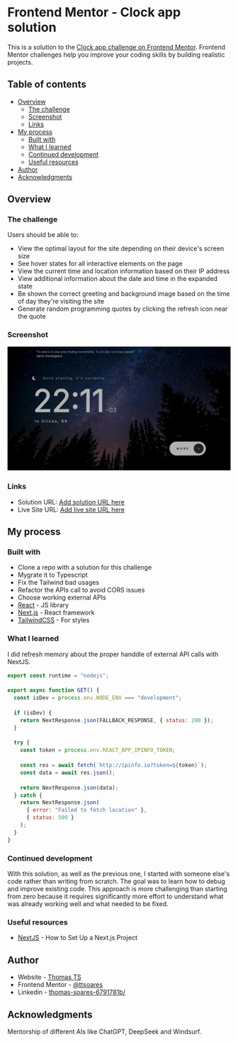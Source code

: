 # Frontend Mentor - Clock app solution

This is a solution to the [Clock app challenge on Frontend Mentor](https://www.frontendmentor.io/challenges/clock-app-LMFaxFwrM). Frontend Mentor challenges help you improve your coding skills by building realistic projects.

## Table of contents

- [Overview](#overview)
  - [The challenge](#the-challenge)
  - [Screenshot](#screenshot)
  - [Links](#links)
- [My process](#my-process)
  - [Built with](#built-with)
  - [What I learned](#what-i-learned)
  - [Continued development](#continued-development)
  - [Useful resources](#useful-resources)
- [Author](#author)
- [Acknowledgments](#acknowledgments)

## Overview

### The challenge

Users should be able to:

- View the optimal layout for the site depending on their device's screen size
- See hover states for all interactive elements on the page
- View the current time and location information based on their IP address
- View additional information about the date and time in the expanded state
- Be shown the correct greeting and background image based on the time of day they're visiting the site
- Generate random programming quotes by clicking the refresh icon near the quote

### Screenshot

![](./screenshot.jpg)

### Links

- Solution URL: [Add solution URL here](https://github.com/ttsoares/webclock)
- Live Site URL: [Add live site URL here](https://webclock-amber.vercel.app/)

## My process

### Built with

- Clone a repo with a solution for this challenge
- Mygrate it to Typescript
- Fix the Tailwind bad usages
- Refactor the APIs call to avoid CORS issues
- Choose working external APIs
- [React](https://reactjs.org/) - JS library
- [Next.js](https://nextjs.org/) - React framework
- [TailwindCSS](https://tailwindcss.com/) - For styles

### What I learned

I did refresh memory about the proper handdle of external API calls with NextJS.

```js
export const runtime = "nodejs";

export async function GET() {
  const isDev = process.env.NODE_ENV === "development";

  if (isDev) {
    return NextResponse.json(FALLBACK_RESPONSE, { status: 200 });
  }

  try {
    const token = process.env.REACT_APP_IPINFO_TOKEN;

    const res = await fetch(`http://ipinfo.io?token=${token}`);
    const data = await res.json();

    return NextResponse.json(data);
  } catch {
    return NextResponse.json(
      { error: "Failed to fetch location" },
      { status: 500 }
    );
  }
}
```

### Continued development

With this solution, as well as the previous one, I started with someone else's code rather than writing from scratch. The goal was to learn how to debug and improve existing code.
This approach is more challenging than starting from zero because it requires significantly more effort to understand what was already working well and what needed to be fixed.

### Useful resources

- [NextJS](https://dev.to/rhythmsaha/how-to-set-up-a-nextjs-project-with-typescript-and-tailwind-css-2hk7) - How to Set Up a Next.js Project

## Author

- Website - [Thomas TS](https://buildesign.vercel.app/)
- Frontend Mentor - [@ttsoares](https://www.frontendmentor.io/profile/ttsoares)
- Linkedin - [thomas-soares-6791781b/](https://www.linkedin.com/in/thomas-soares-6791781b/)

## Acknowledgments

Mentorship of different AIs like ChatGPT, DeepSeek and Windsurf.
